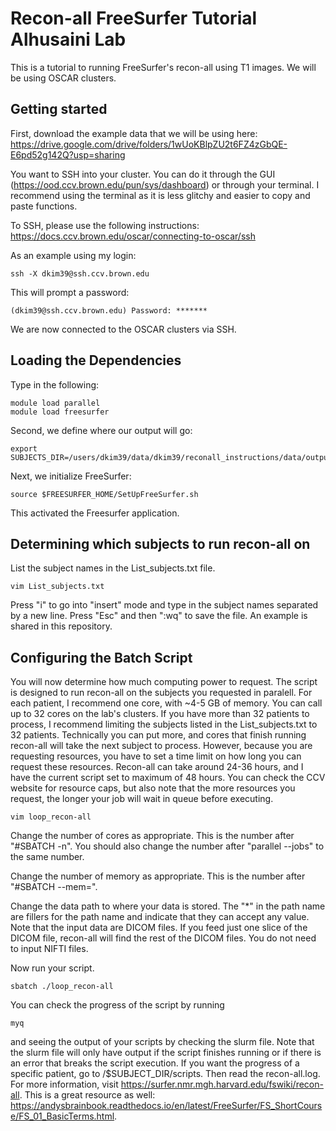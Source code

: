 # Recon-all FreeSurfer Tutorial Alhusaini Lab
This is a tutorial to running FreeSurfer's recon-all using T1 images. We will be using OSCAR clusters.

## Getting started
First, download the example data that we will be using here: https://drive.google.com/drive/folders/1wUoKBlpZU2t6FZ4zGbQE-E6pd52g142Q?usp=sharing

You want to SSH into your cluster. You can do it through the GUI (https://ood.ccv.brown.edu/pun/sys/dashboard) or through your terminal. I recommend using the terminal as it is less glitchy and easier to copy and paste functions.

To SSH, please use the following instructions: https://docs.ccv.brown.edu/oscar/connecting-to-oscar/ssh

As an example using my login:
```
ssh -X dkim39@ssh.ccv.brown.edu
```
This will prompt a password:
```
(dkim39@ssh.ccv.brown.edu) Password: *******
```
We are now connected to the OSCAR clusters via SSH. 

## Loading the Dependencies
Type in the following:
```
module load parallel
module load freesurfer
```

Second, we define where our output will go:
```
export SUBJECTS_DIR=/users/dkim39/data/dkim39/reconall_instructions/data/output
```

Next, we initialize FreeSurfer:
```
source $FREESURFER_HOME/SetUpFreeSurfer.sh
```
This activated the Freesurfer application. 

## Determining which subjects to run recon-all on
List the subject names in the List_subjects.txt file.
```
vim List_subjects.txt
```
Press "i" to go into "insert" mode and type in the subject names separated by a new line.
Press "Esc" and then ":wq" to save the file. An example is shared in this repository. 

## Configuring the Batch Script
You will now determine how much computing power to request. The script is designed to run recon-all on the subjects you requested in paralell. For each patient, I recommend one core, with ~4-5 GB of memory. You can call up to 32 cores on the lab's clusters. If you have more than 32 patients to process, I recommend limiting the subjects listed in the List_subjects.txt to 32 patients. Technically you can put more, and cores that finish running recon-all will take the next subject to process. However, because you are requesting resources, you have to set a time limit on how long you can request these resources. Recon-all can take around 24-36 hours, and I have the current script set to maximum of 48 hours. You can check the CCV website for resource caps, but also note that the more resources you request, the longer your job will wait in queue before executing.

```
vim loop_recon-all
```

Change the number of cores as appropriate. This is the number after "#SBATCH -n". You should also change the number after "parallel --jobs" to the same number.

Change the number of memory as appropriate. This is the number after "#SBATCH --mem=".

Change the data path to where your data is stored. The "*" in the path name are fillers for the path name and indicate that they can accept any value. Note that the input data are DICOM files. If you feed just one slice of the DICOM file, recon-all will find the rest of the DICOM files. You do not need to input NIFTI files.

Now run your script.
```
sbatch ./loop_recon-all
```

You can check the progress of the script by running 
```
myq
```
and seeing the output of your scripts by checking the slurm file. Note that the slurm file will only have output if the script finishes running or if there is an error that breaks the script execution. If you want the progress of a specific patient, go to /$SUBJECT_DIR/scripts. Then read the recon-all.log. For more information, visit https://surfer.nmr.mgh.harvard.edu/fswiki/recon-all. This is a great resource as well: https://andysbrainbook.readthedocs.io/en/latest/FreeSurfer/FS_ShortCourse/FS_01_BasicTerms.html. 
